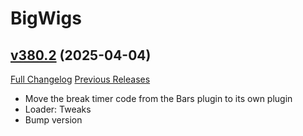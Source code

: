 # BigWigs

## [v380.2](https://github.com/BigWigsMods/BigWigs/tree/v380.2) (2025-04-04)
[Full Changelog](https://github.com/BigWigsMods/BigWigs/compare/v380.1...v380.2) [Previous Releases](https://github.com/BigWigsMods/BigWigs/releases)

- Move the break timer code from the Bars plugin to its own plugin  
- Loader: Tweaks  
- Bump version  
